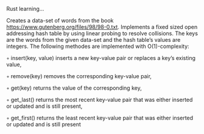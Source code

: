 Rust learning...

Creates a data-set of words from the book https://www.gutenberg.org/files/98/98-0.txt.
Implements a fixed sized open addressing hash table by using linear probing to resolve collisions.
The keys are the words from the given data-set and the hash table’s values are integers.
The following methodes are implemented with O(1)-complexity:

◦ insert(key, value)
inserts a new key-value pair or replaces a key’s existing value,

◦ remove(key)
removes the corresponding key-value pair,

◦ get(key)
returns the value of the corresponding key,

◦ get_last()
returns the most recent key-value pair that was either inserted or
updated and is still present,

◦ get_first()
returns the least recent key-value pair that was either inserted or
updated and is still present

